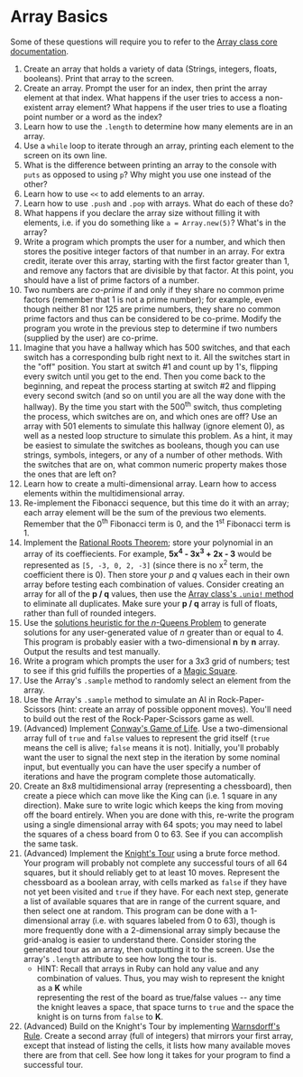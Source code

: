# Array Basics

Some of these questions will require you to refer to the [Array class core
documentation](http://www.ruby-doc.org/core-2.1.2/Array.html).

1. Create an array that holds a variety of data (Strings, integers, floats,
booleans). Print that array to the screen.
2. Create an array. Prompt the user for an index, then print the array element
at that index. What happens if the user tries to access a non-existent array
element? What happens if the user tries to use a floating point number or a
word as the index?
3. Learn how to use the `.length` to determine how many elements are in an
array.
4. Use a `while` loop to iterate through an array, printing each element to the
screen on its own line.
5. What is the difference between printing an array to the console with `puts`
as opposed to using `p`? Why might you use one instead of the other?
6. Learn how to use `<<` to add elements to an array.
7. Learn how to use `.push` and `.pop` with arrays. What do each of these do?
8. What happens if you declare the array size without filling it with elements,
i.e. if you do something like `a = Array.new(5)`? What's in the array?
9. Write a program which prompts the user for a number, and which then stores
the positive integer factors of that number in an array. For extra credit,
iterate over this array, starting with the first factor greater than 1, and
remove any factors that are divisible by that factor. At this point, you should
have a list of prime factors of a number.
10. Two numbers are *co-prime* if and only if they share no common prime
factors (remember that 1 is not a prime number); for example, even though
neither 81 nor 125 are prime numbers, they share no common prime factors and
thus can be considered to be co-prime. Modify the program you wrote in the
previous step to determine if two numbers (supplied by the user) are co-prime.
11. Imagine that you have a hallway which has 500 switches, and that each
switch has a corresponding bulb right next to it. All the switches start in the
"off" position. You start at switch #1 and count up by 1's, flipping every
switch until you get to the end. Then you come back to the beginning, and
repeat the process starting at switch #2 and flipping every second switch (and
so on until you are all the way done with the hallway). By the time you start
with the 500<sup>th</sup> switch, thus completing the process, which switches
are on, and which ones are off? Use an array with 501 elements to simulate this
hallway (ignore element 0), as well as a nested loop structure to simulate this
problem. As a hint, it may be easiest to simulate the switches as booleans,
though you can use strings, symbols, integers, or any of a number of other
methods. With the switches that are on, what common numeric property makes
those the ones that are left on?
12. Learn how to create a multi-dimensional array. Learn how to access elements
within the multidimensional array.
13. Re-implement the Fibonacci sequence, but this time do it with an array;
each array element will be the sum of the previous two elements. Remember that
the 0<sup>th</sup> Fibonacci term is 0, and the 1<sup>st</sup> Fibonacci term
is 1.
14. Implement the [Rational Roots
Theorem](http://en.wikipedia.org/wiki/Rational_root_theorem); store your
polynomial in an array of its coeffiecients. For example, **5x<sup>4</sup> -
3x<sup>3</sup> + 2x - 3** would be represented as `[5, -3, 0, 2, -3]` (since
there is no x<sup>2</sup> term, the coefficient there is 0). Then store your
*p* and *q* values each in their own array before testing each combination of
values. Consider creating an array for all of the **p / q** values, then use
the [Array class's `.uniq!`
method](http://www.ruby-doc.org/core-2.1.2/Array.html#method-i-uniq) to
eliminate all duplicates. Make sure your **p / q** array is full of floats,
rather than full of rounded integers.
15. Use the [solutions heuristic for the *n*-Queens
Problem](http://en.wikipedia.org/wiki/Eight_queens_puzzle#Solution_construction)
to generate solutions for any user-generated value of *n* greater than or equal
to 4. This program is probably easier with a two-dimensional **n** by **n**
array. Output the results and test manually.
16. Write a program which prompts the user for a 3x3 grid of numbers; test to
see if this grid fulfills the properties of a [Magic
Square](http://en.wikipedia.org/wiki/Magic_square).
17. Use the Array's `.sample` method to randomly select an element from the
array.
18. Use the Array's `.sample` method to simulate an AI in Rock-Paper-Scissors
(hint: create an array of possible opponent moves). You'll need to build out
the rest of the Rock-Paper-Scissors game as well.
19. (Advanced) Implement [Conway's Game of
Life](http://en.wikipedia.org/wiki/Conway's_Game_of_Life). Use a
two-dimensional array full of `true` and `false` values to represent the grid
itself (`true` means the cell is alive; `false` means it is not). Initially,
you'll probably want the user to signal the next step in the iteration by some
nominal input, but eventually you can have the user specify a number of
iterations and have the program complete those automatically.
20. Create an 8x8 multidimensional array (representing a chessboard), then
create a piece which can move like the King can (i.e. 1 square in any
direction). Make sure to write logic which keeps the king from moving off the
board entirely. When you are done with this, re-write the program using a
single dimensional array with 64 spots; you may need to label the squares of a
chess board from 0 to 63. See if you can accomplish the same task.
21. (Advanced) Implement the [Knight's
Tour](http://en.wikipedia.org/wiki/Knight's_tour) using a brute force method.
Your program will probably not complete any successful tours of all 64 squares,
but it should reliably get to at least 10 moves. Represent the chessboard as a
boolean array, with cells marked as `false` if they have not yet been visited
and `true` if they have. For each next step, generate a list of available
squares that are in range of the current square, and then select one at random.
This program can be done with a 1-dimensional array (i.e. with squares labeled
from 0 to 63), though is more frequently done with a 2-dimensional array simply
because the grid-analog is easier to understand there. Consider storing the
generated tour as an array, then outputting it to the screen. Use the array's
`.length` attribute to see how long the tour is.
    - HINT: Recall that arrays in Ruby can hold any value and any combination
      of values. Thus, you may wish to represent the knight as a **K** while    
      representing the rest of the board as true/false values -- any time the
      knight leaves a space, that space turns to `true` and the space the knight is
      on turns from `false` to **K**.
22. (Advanced) Build on the Knight's Tour by implementing [Warnsdorff's
Rule](http://en.wikipedia.org/wiki/Knight's_tour#Warnsdorff.27s_rule). Create a
second array (full of integers) that mirrors your first array, except that
instead of listing the cells, it lists how many available moves there are from
that cell. See how long it takes for your program to find a successful tour.

